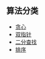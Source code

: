 
## 算法分类

- [贪心](https://github.com/NoSugarCoffee/leetcode/blob/main/src/greedy/README.md)
- [双指针](https://github.com/NoSugarCoffee/leetcode/tree/main/src/doublePoint/README.md)
- [二分查找](https://github.com/NoSugarCoffee/leetcode/blob/main/src/binarySearch/README.md)
- [排序](https://github.com/NoSugarCoffee/leetcode/blob/main/src/sort/README.md)